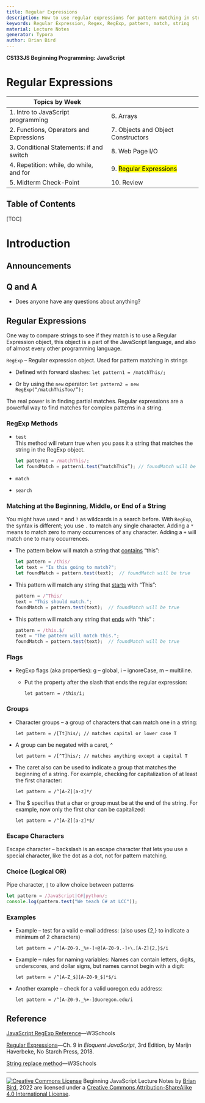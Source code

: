 ```yaml
---
title: Regular Expressions
description: How to use regular expressions for pattern matching in strings.
keywords: Regular Expression, Regex, RegExp, pattern, match, string
material: Lecture Notes
generator: Typora
author: Brian Bird
---
```




**CS133JS Beginning Programming: JavaScript**

<h1>Regular Expressions</h1>


| Topics by Week                           |                                     |
| ---------------------------------------- | ----------------------------------- |
| 1. Intro to JavaScript programming       | 6. Arrays                           |
| 2. Functions, Operators and Expressions  | 7. Objects and Object Constructors  |
| 3. Conditional Statements: if and switch | 8. Web Page I/O                     |
| 4. Repetition: while, do while, and for  | 9. <mark>Regular Expressions</mark> |
| 5. Midterm Check-Point                   | 10. Review                          |


<h2>Table of Contents</h2>

[TOC]

# Introduction

## Announcements



## Q and A

- Does anyone have any questions about anything?

  

## Regular Expressions

One way to compare strings to see if they match is to use a  Regular Expression object, this object is a part of the JavaScript language, and also of almost every other programming language.

`RegExp` – Regular expression object. Used for pattern matching in strings

- Defined with forward slashes: `let pattern1 = /matchThis/;`

- Or by using the `new` operator: `let pattern2 = new RegExp(“/matchThisToo/”);`

The real power is in finding partial matches. Regular expressions are a powerful way to find matches for complex patterns in a string.

### RegExp Methods

- 
  `test`  
  This method will return true when you pass it a string that matches the string in the RegExp object.

  ```javascript
  let pattern1 = /matchThis/;
  let foundMatch = pattern1.test(“matchThis”); // foundMatch will be true
  ```

- `match`

- `search`

### Matching at the Beginning, Middle, or End of a String

You might have used `*` and `?` as wildcards in a search before. 
 With `RegExp`, the syntax is different; you use `.` to match any single character. 
 Adding a `*` means to match zero to many occurrences of any character. 
 Adding a `+` will match one to many occurrences.

- The pattern below will match a string that <u>contains</u> “this”:

   ````javascript
   let pattern = /this/
   let text = "Is this going to match?";
   let foundMatch = pattern.test(text);  // foundMatch will be true
   ````

- This pattern will match any string that <u>starts</u> with “This”:

   ````javascript
  pattern = /^This/
  text = "This should match.";
  foundMatch = pattern.test(text);  // foundMatch will be true
   ````

- This pattern will match any string that <u>ends</u> with “this” : 

  ````javascript
  pattern = /this.$/
  text = "The pattern will match this.";
  foundMatch = pattern.test(text);  // foundMatch will be true
  ````

### Flags

- RegExp flags (aka properties): g – global, i – ignoreCase, m – multiline.

  - Put the property after the slash that ends the regular expression: 

    `let pattern = /this/i;`

### Groups

- Character groups – a group of characters that can match one in a string:

  `let pattern = /[Tt]his/; // matches capital or lower case T`

- A group can be negated with a caret, ^ 

  `let pattern = /[^T]his/; // matches anything except a capital T`

- The caret also can be used to indicate a group that matches the beginning of a string. For example, checking for capitalization of at least the first character: 

  `let pattern = /^[A-Z][a-z]*/`

- The $ specifies that a char or group must be at the end of the string. For example, now only the first char can be capitalized:  

  `let pattern = /^[A-Z][a-z]*$/`

###  Escape Characters

Escape character – backslash is an escape character that lets you use a special character, like the dot as a dot, not for pattern matching. 

### Choice (Logical OR)

Pipe character, `|` to allow choice between patterns 

````javascript
let pattern = /JavaScript|C#|python/;
console.log(pattern.test("We teach C# at LCC"));
````

### Examples

- Example – test for a valid e-mail address: 
   (also uses {2,} to indicate a minimum of 2 characters)

  `let pattern = /^[A-Z0-9._%+-]+@[A-Z0-9.-]+\.[A-Z]{2,}$/i`

- Example – rules for naming variables:  Names can contain letters, digits, underscores, and dollar signs, but names cannot begin with a digit: 

  `let pattern = /^[A-Z_$][A-Z0-9_$]*$/i`

- Another example – check for a valid uoregon.edu address:

  `let pattern = /^[A-Z0-9._%+-]@uoregon.edu/i`

  

## Reference

[JavaScript RegExp Reference](http://www.w3schools.com/jsref/jsref_obj_regexp.asp)&mdash;W3Schools

[Regular Expressions](https://eloquentjavascript.net/09_regexp.html)&mdash;Ch. 9 in *Eloquent JavaScript*, 3rd Edition, by Marijn Haverbeke, No Starch Press, 2018.

[String replace method](https://www.w3schools.com/jsref/jsref_replace.asp)&mdash;W3Schools

------

[![Creative Commons License](https://i.creativecommons.org/l/by-sa/4.0/88x31.png)](http://creativecommons.org/licenses/by-sa/4.0/) Beginning JavaScript Lecture Notes by [Brian Bird](https://profbird.online), <time>2022</time> are licensed under a [Creative Commons Attribution-ShareAlike 4.0 International License](http://creativecommons.org/licenses/by-sa/4.0/). 